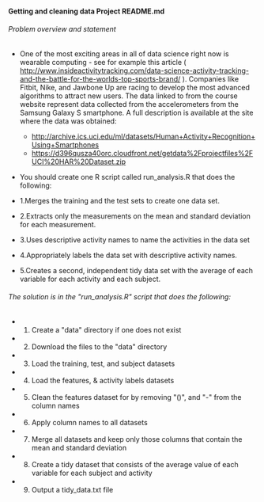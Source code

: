 #### Getting and cleaning data Project README.md

###### Problem overview and statement
- One of the most exciting areas in all of data science right now is wearable computing - see for example this article ( http://www.insideactivitytracking.com/data-science-activity-tracking-and-the-battle-for-the-worlds-top-sports-brand/ ). Companies like Fitbit, Nike, and Jawbone Up are racing to develop the most advanced algorithms to attract new users. The data linked to from the course website represent data collected from the accelerometers from the Samsung Galaxy S smartphone. A full description is available at the site where the data was obtained:
  - http://archive.ics.uci.edu/ml/datasets/Human+Activity+Recognition+Using+Smartphones 
  - https://d396qusza40orc.cloudfront.net/getdata%2Fprojectfiles%2FUCI%20HAR%20Dataset.zip 
  
- You should create one R script called run_analysis.R that does the following:
-   1.Merges the training and the test sets to create one data set.
-   2.Extracts only the measurements on the mean and standard deviation for each measurement. 
-   3.Uses descriptive activity names to name the activities in the data set
-   4.Appropriately labels the data set with descriptive activity names. 
-   5.Creates a second, independent tidy data set with the average of each variable for each activity and each subject. 

###### The solution is in the "run_analysis.R" script that does the following:
- 1. Create a "data" directory if one does not exist
- 2. Download the files to the "data" directory
- 3. Load the training, test, and subject datasets
- 4. Load the features, & activity labels datasets
- 5. Clean the features dataset for by removing "()", and "-" from the column names
- 6. Apply column names to all datasets
- 7. Merge all datasets and keep only those columns that contain the mean and standard deviation
- 8. Create a tidy dataset that consists of the average value of each variable for each subject and activity
- 9. Output a tidy_data.txt file
